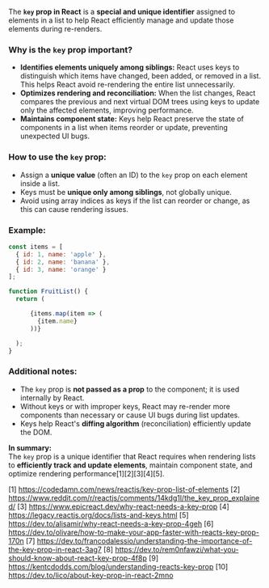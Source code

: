 The **`key` prop in React** is a **special and unique identifier** assigned to elements in a list to help React efficiently
manage and update those elements during re-renders.

### Why is the `key` prop important?

- **Identifies elements uniquely among siblings:** React uses keys to distinguish which items have changed, been added, or
  removed in a list. This helps React avoid re-rendering the entire list unnecessarily.
- **Optimizes rendering and reconciliation:** When the list changes, React compares the previous and next virtual DOM trees
  using keys to update only the affected elements, improving performance.
- **Maintains component state:** Keys help React preserve the state of components in a list when items reorder or update,
  preventing unexpected UI bugs.

### How to use the `key` prop:

- Assign a **unique value** (often an ID) to the `key` prop on each element inside a list.
- Keys must be **unique only among siblings**, not globally unique.
- Avoid using array indices as keys if the list can reorder or change, as this can cause rendering issues.

### Example:

```jsx
const items = [
  { id: 1, name: 'apple' },
  { id: 2, name: 'banana' },
  { id: 3, name: 'orange' }
];

function FruitList() {
  return (

      {items.map(item => (
        {item.name}
      ))}

  );
}
```

### Additional notes:

- The `key` prop is **not passed as a prop** to the component; it is used internally by React.
- Without keys or with improper keys, React may re-render more components than necessary or cause UI bugs during list
  updates.
- Keys help React's **diffing algorithm** (reconciliation) efficiently update the DOM.

**In summary:**  
The `key` prop is a unique identifier that React requires when rendering lists to **efficiently track and update elements**,
maintain component state, and optimize rendering performance[1][2][3][4][5].

[1] https://codedamn.com/news/reactjs/key-prop-list-of-elements [2]
https://www.reddit.com/r/reactjs/comments/14kdg1l/the_key_prop_explained/ [3]
https://www.epicreact.dev/why-react-needs-a-key-prop [4] https://legacy.reactjs.org/docs/lists-and-keys.html [5]
https://dev.to/alisamir/why-react-needs-a-key-prop-4geh [6]
https://dev.to/olivare/how-to-make-your-app-faster-with-reacts-key-prop-170n [7]
https://dev.to/francodalessio/understanding-the-importance-of-the-key-prop-in-react-3ag7 [8]
https://dev.to/rem0nfawzi/what-you-should-know-about-react-key-prop-4f8p [9]
https://kentcdodds.com/blog/understanding-reacts-key-prop [10] https://dev.to/lico/about-key-prop-in-react-2mno

